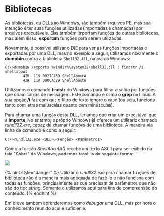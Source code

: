# Bibliotecas

As bibliotecas, ou DLLs no Windows, são também arquivos PE, mas sua intenção é ter suas funções utilizadas (importadas e chamadas) por arquivos executáveis. Elas também importam funções de outras bibliotecas, mas além disso, **exportam** funções para serem utilizadas.

Novamente, é possível utilizar o DIE para ver as funções importadas e exportadas por uma DLL, mas no exemplo a seguir, utilizamos novamente o **dumpbin** contra a biblioteca `Shell32.dll`, nativa do Windows:

```
C:\>dumpbin /exports %windir%\system32\shell32.dll | findstr /i shellabout
        428  119 0027CC59 ShellAboutA
        429  11A 000CA129 ShellAboutW
```

Utilizamos o comando **findstr** do Windows para filtrar a saída por funções que criam caixas de mensagem. Este comando é como o **grep** no Linux. A sua opção **/i** faz com que o filtro de texto ignore o case (ou seja, funciona tanto com letras maiúsculas quanto com minúsculas).

Para chamar uma função desta DLL, teríamos que criar um executável que a **importe**. No entanto, o próprio Windows já oferece um utilitário chamado _rundll32.exe_, capaz de chamar funções de uma biblioteca. A maneira via linha de comando é como a seguir:

```
C:\>rundll32.exe <DLL>,<Função> <Parâmetros>
```

Como a função _ShellAboutA()_ recebe um texto ASCII para ser exibido na tela "Sobre" do Windows, podemos testá-la da seguinte forma:

![](../.gitbook/assets/shellabouta.png)

{% hint style="danger" %}
Utilizar o _rundll32.exe_ para chamar funções de biblioteca não é a maneira mais adequada de fazê-lo e não funciona com todas as funções, principalmente as que precisam de parâmetros que não são do tipo _string_. Somente o utilizamos aqui para fins de compreensão do conteúdo.
{% endhint %}

Em breve também aprenderemos como _debugar_ uma DLL, mas por hora o conhecimento reunido aqui é suficiente.
